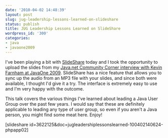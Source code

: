 ```yaml
---
date: '2010-04-02 14:48:39'
layout: post
slug: jug-leadership-lessons-learned-on-slideshare
status: publish
title: JUG Leadership Lessons Learned on SlideShare
wordpress_id: '300'
categories:
- java
- javaone2009
---
```


I've been playing a bit with [SlideShare](http://www.slideshare.net) today and I took the opportunity to upload the slides from my [Java.net Community Corner interview with Kevin Farnham at JavaOne 2009](http://weblogs.java.net/blog/2009/07/02/how-start-and-grow-jug-community-corner-2009-podcast). SlideShare has a nice feature that allows you to sync up the audio from an MP3 file with your slides, and since both were available, I thought I'd give it a try. The interface is extremely easy to use and I'm very happy with the outcome.

This talk covers the various things I've learned about leading a Java User Group over the past few years. I would say that these are definitely applicable to leading any type of user group, so even if you aren't a Java person, you might find some meat here. Enjoy!

[slideshare id=3622125&doc=jugleadershiplessonslearned-100402140624-phpapp02]
